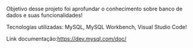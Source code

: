 Objetivo desse projeto foi aprofundar o conhecimento sobre banco de dados e suas funcionalidades!

Tecnologias utilizadas: MySQL, MySQL Workbench, Visual Studio Code!

Link documentação:https://dev.mysql.com/doc/
